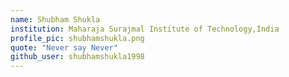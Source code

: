 ```yaml
---
name: Shubham Shukla
institution: Maharaja Surajmal Institute of Technology,India
profile_pic: shubhamshukla.png
quote: "Never say Never"
github_user: shubhamshukla1998
---
```

